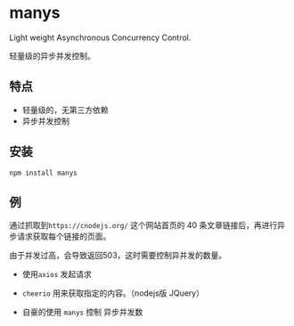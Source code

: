 #  manys

Light weight Asynchronous Concurrency Control.

轻量级的异步并发控制。



##  特点

- 轻量级的，无第三方依赖
- 异步并发控制



## 安装

```shell
npm install manys
```



## 例

通过抓取到`https://cnodejs.org/` 这个网站首页的 40 条文章链接后，再进行异步请求获取每个链接的页面。

由于并发过高，会导致返回503，这时需要控制异并发的数量。

- 使用`axios` 发起请求

- `cheerio` 用来获取指定的内容。（nodejs版 JQuery）

- 自豪的使用 `manys` 控制 异步并发数